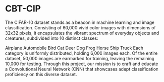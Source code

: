 # CBT-CIP
The CIFAR-10 dataset stands as a beacon in machine learning and image classification. Consisting of 60,000 vivid color images with dimensions of 32x32 pixels, it encapsulates the vibrant spectrum of everyday objects and creatures, subdivided into 10 distinct classes:

Airplane
Automobile
Bird
Cat
Deer
Dog
Frog
Horse
Ship
Truck
Each category is uniformly distributed, holding 6,000 images each. Of the entire dataset, 50,000 images are earmarked for training, leaving the remaining 10,000 for testing. Through this project, our mission is to craft and educate a Convolutional Neural Network (CNN) that showcases adept classification proficiency on this diverse dataset.
